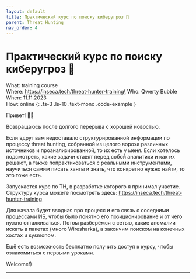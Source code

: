```yaml
---
layout: default
title: Практический курс по поиску киберугроз 👾
parent: Threat Hunting
nav_order: 4
---
```

# Практический курс по поиску киберугроз 👾

What: training course\
Where: https://inseca.tech/threat-hunter-training\
Who: Qwerty Bubble\
When: 11.11.2023\
How: online
{: .fs-3 .ls-10 .text-mono .code-example }

Привет! 👋🏻

Возвращаюсь после долгого перерыва с хорошей новостью.

Если вдруг вам недоставало структурированной информации по процессу threat hunting, собранной из целого вороха различных источников и проанализированной, то их есть у меня.
Если хотелось подсмотреть, какие задачи ставят перед собой аналитики и как их решают, а также попрактиковаться с реальными инструментами, научиться самим писать ханты и знать, что конкретно нужно найти, то это тоже есть. 

Запускается курс по TH, в разработке которого я принимал участие. Структуру курса можете посмотреть здесь: https://inseca.tech/threat-hunter-training 

Для начала будет вводная про процесс и его связь с соседними процессами ИБ, чтобы было понятно его позиционирование и от чего нужно отталкиваться. Потом разберёмся с сетью, какие аномалии искать в пакетах (много Wiresharkа), а закончим поиском на конечных хостах и sysmonoм. 

Ещё есть возможность бесплатно получить доступ к курсу, чтобы ознакомиться с первыми уроками.

Welcome!)

----
[часть 1]:https://t.me/qb_channel/25
[часть 2]:https://t.me/qb_channel/27
